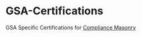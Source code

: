# GSA-Certifications
GSA Specific Certifications for [Compliance Masonry](https://github.com/opencontrol/compliance-masonry)
